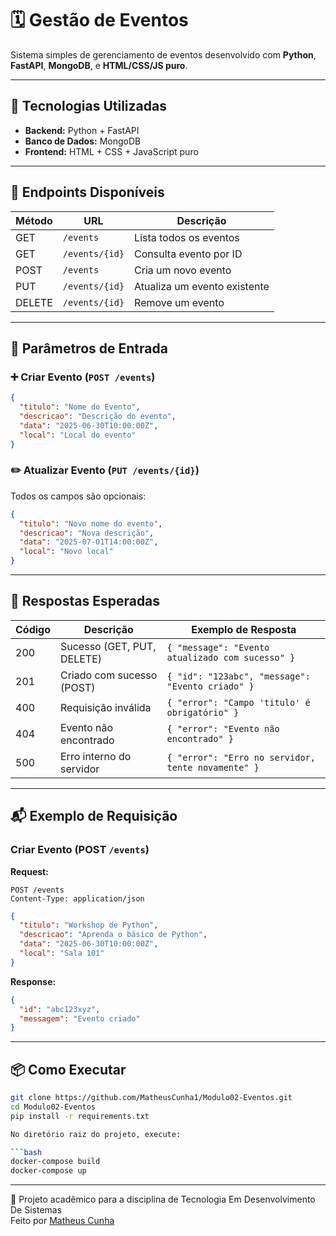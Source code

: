 # 🗓️ Gestão de Eventos

Sistema simples de gerenciamento de eventos desenvolvido com **Python**, **FastAPI**, **MongoDB**, e **HTML/CSS/JS puro**.

---

## 🚀 Tecnologias Utilizadas

- **Backend:** Python + FastAPI  
- **Banco de Dados:** MongoDB  
- **Frontend:** HTML + CSS + JavaScript puro

---

## 📌 Endpoints Disponíveis

| Método | URL            | Descrição                     |
|--------|----------------|-------------------------------|
| GET    | `/events`      | Lista todos os eventos        |
| GET    | `/events/{id}` | Consulta evento por ID        |
| POST   | `/events`      | Cria um novo evento           |
| PUT    | `/events/{id}` | Atualiza um evento existente  |
| DELETE | `/events/{id}` | Remove um evento              |

---

## 📝 Parâmetros de Entrada

### ➕ Criar Evento (`POST /events`)

```json
{
  "titulo": "Nome do Evento",
  "descricao": "Descrição do evento",
  "data": "2025-06-30T10:00:00Z",
  "local": "Local do evento"
}
````

### ✏️ Atualizar Evento (`PUT /events/{id}`)

Todos os campos são opcionais:

```json
{
  "titulo": "Novo nome do evento",
  "descricao": "Nova descrição",
  "data": "2025-07-01T14:00:00Z",
  "local": "Novo local"
}
```

---

## 📡 Respostas Esperadas

| Código | Descrição                  | Exemplo de Resposta                                |
| ------ | -------------------------- | -------------------------------------------------- |
| 200    | Sucesso (GET, PUT, DELETE) | `{ "message": "Evento atualizado com sucesso" }`   |
| 201    | Criado com sucesso (POST)  | `{ "id": "123abc", "message": "Evento criado" }`   |
| 400    | Requisição inválida        | `{ "error": "Campo 'titulo' é obrigatório" }`      |
| 404    | Evento não encontrado      | `{ "error": "Evento não encontrado" }`             |
| 500    | Erro interno do servidor   | `{ "error": "Erro no servidor, tente novamente" }` |

---

## 📬 Exemplo de Requisição

### Criar Evento (POST `/events`)

**Request:**

```http
POST /events
Content-Type: application/json
```

```json
{
  "titulo": "Workshop de Python",
  "descricao": "Aprenda o básico de Python",
  "data": "2025-06-30T10:00:00Z",
  "local": "Sala 101"
}
```

**Response:**

```json
{
  "id": "abc123xyz",
  "messagem": "Evento criado"
}
```

---

## 📦 Como Executar

```bash
git clone https://github.com/MatheusCunha1/Modulo02-Eventos.git
cd Modulo02-Eventos
pip install -r requirements.txt

No diretório raiz do projeto, execute:

```bash
docker-compose build
docker-compose up
```

---

📣 Projeto acadêmico para a disciplina de Tecnologia Em Desenvolvimento De Sistemas	
Feito por [Matheus Cunha](https://github.com/MatheusCunha1)

```
